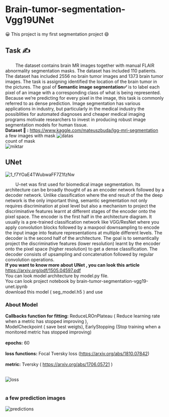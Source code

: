 # Brain-tumor-segmentation-Vgg19UNet
:grinning:	This project is my first segmentation project :smile:	
## Task :writing_hand:
&ensp;&ensp;&ensp;&ensp; The dataset contains brain MR images together with manual FLAIR abnormality segmentation masks. The dataset has included 110 patients. The dataset has included 2556 no brain tumor images and 1373 brain tumor images. The task is assigning identified the location of the brain tumor in the pictures. The goal of **Semantic image segmentation:white_check_mark:** is to label each pixel of an image with a corresponding class of what is being represented. Because we’re predicting for every pixel in the image, this task is commonly referred to as dense prediction. Image segmentation has various applications in industry, but particularly in the medical industry the possiblities for automated diagnoses and cheaper medical imaging programs motivate researchers to invest in producing robust image segmentation models for human tissue.<br>
**Dataset :ledger:	:** https://www.kaggle.com/mateuszbuda/lgg-mri-segmentation <br>
a few images with mask
![datas](https://user-images.githubusercontent.com/59391291/117510076-15c22e00-af94-11eb-9e62-8b4d03b24ef2.png)
<br>
count of mask <br>
![miktar](https://user-images.githubusercontent.com/59391291/117510083-1955b500-af94-11eb-80e1-429ef788032e.png)

## UNet
![1_f7YOaE4TWubwaFF7Z1fzNw](https://user-images.githubusercontent.com/59391291/117498684-cc1d1780-af82-11eb-8d6f-b41779562bb7.png) <br>

&ensp;&ensp;&ensp;&ensp; U-net was first used for biomedical image segmentation. Its architecture can be broadly thought of as an encoder network followed by a decoder network. Unlike classification where the end result of the the deep network is the only important thing, semantic segmentation not only requires discrimination at pixel level but also a mechanism to project the discriminative features learnt at different stages of the encoder onto the pixel space. The encoder is the first half in the architecture diagram. It usually is a pre-trained classification network like VGG/ResNet where you apply convolution blocks followed by a maxpool downsampling to encode the input image into feature representations at multiple different levels. The decoder is the second half of the architecture. The goal is to semantically project the discriminative features (lower resolution) learnt by the encoder onto the pixel space (higher resolution) to get a dense classification. The decoder consists of upsampling and concatenation followed by regular convolution operations.<br>
**If you want to know more about UNet , you can look this article** https://arxiv.org/pdf/1505.04597.pdf
<br>
You can look model architecture by model.py file. <br>
You can look project notebook by brain-tumor-segmentation-vgg19-unet.ipynb <br>
download this model ( seg_model.h5 ) and use <br>

### About Model
**Callbacks function for fitting:**  ReduceLROnPlateau ( Reduce learning rate when a metric has stopped improving ), <br> ModelCheckpoint ( save best weigts), EarlyStopping (Stop training when a monitored metric has stopped improving)<br><br>
**epochs:** 60 <br><br>
**loss functions:** Focal Tversky loss (https://arxiv.org/abs/1810.07842)<br><br>
**metric:**  Tversky ( https://arxiv.org/abs/1706.05721 )<br><br>


![loss](https://user-images.githubusercontent.com/59391291/117513611-c29fa980-af9a-11eb-869b-d672d7939939.png)<br><br>
### a few prediction images
![predictions](https://user-images.githubusercontent.com/59391291/117513706-fb3f8300-af9a-11eb-9faf-154a7dfc5052.png)


